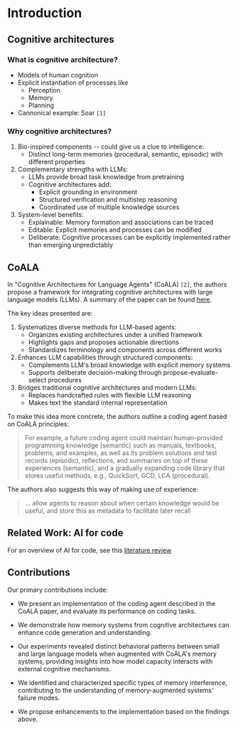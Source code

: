 # Introduction

## Cognitive architectures
### What is cognitive architecture?
- Models of human cognition
- Explicit instantiation of processes like
    - Perception
    - Memory
    - Planning
- Cannonical example: Soar `[1]`

### Why cognitive architectures?
1. Bio-inspired components -- could give us a clue to intelligence:
    - Distinct long-term memories (procedural, semantic, episodic) with different properties
2. Complementary strengths with LLMs:
    - LLMs provide broad task knowledge from pretraining
    - Cognitive architectures add:
        - Explicit grounding in environment
        - Structured verification and multistep reasoning
        - Coordinated use of multiple knowledge sources
3. System-level benefits:
    - Explainable: Memory formation and associations can be traced
    - Editable: Explicit memories and processes can be modified
    - Deliberate: Cognitive processes can be explicitly implemented rather than emerging unpredictably

## CoALA
In "Cognitive Architectures for Language Agents" (CoALA) `[2]`, the authors propose a framework for integrating cognitive architectures with large language models (LLMs). 
A summary of the paper can be found [here](https://github.com/nicholaschenai/agi-potential-notes/blob/main/papers/coala.md).

The key ideas presented are:
1. Systematizes diverse methods for LLM-based agents:
    - Organizes existing architectures under a unified framework
    - Highlights gaps and proposes actionable directions
    - Standardizes terminology and components across different works
2. Enhances LLM capabilities through structured components:
    - Complements LLM's broad knowledge with explicit memory systems
    - Supports deliberate decision-making through propose-evaluate-select procedures
3. Bridges traditional cognitive architectures and modern LLMs:
    - Replaces handcrafted rules with flexible LLM reasoning
    - Makes text the standard internal representation

To make this idea more concrete, the authors outline a coding agent based on CoALA principles:

> For example, a future coding agent could maintain human-provided programming knowledge (semantic) such
> as manuals, textbooks, problems, and examples, as well as its problem solutions and test records (episodic),
> reflections, and summaries on top of these experiences (semantic), and a gradually expanding code library
> that stores useful methods, e.g., QuickSort, GCD, LCA (procedural). 

The authors also suggests this way of making use of experience:
> ... allow agents to reason about when certain knowledge would be useful, and store this as metadata to facilitate later recall

## Related Work: AI for code
For an overview of AI for code, see this [literature review](https://github.com/nicholaschenai/ai-for-code)

## Contributions
Our primary contributions include:

- We present an implementation of the coding agent described in the CoALA paper, 
and evaluate its performance on coding tasks.

- We demonstrate how memory systems from cognitive architectures can enhance code generation and understanding.

- Our experiments revealed distinct behavioral patterns between small and large language models when augmented with CoALA's memory systems, providing insights into how model capacity interacts with external cognitive mechanisms.

- We identified and characterized specific types of memory interference, 
contributing to the understanding of memory-augmented systems' failure modes.

- We propose enhancements to the implementation based on the findings above.
